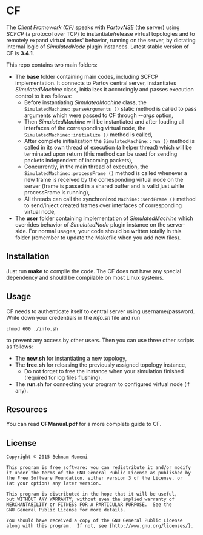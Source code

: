 # CF

The _Client Framework (CF)_ speaks with _PartovNSE_ (the server) using _SCFCP_ (a protocol over TCP) to instantiate/release virtual topologies and to remotely expand virtual nodes' behavior, running on the server, by dictating internal logic of _SimulatedNode_ plugin instances.
Latest stable version of CF is **3.4.1**.

This repo contains two main folders:

  - The **base** folder containing main codes, including SCFCP implementation. It connects to Partov central server, instantiates _SimulatedMachine_ class, initializes it accordingly and passes execution control to it as follows:
    + Before instantiating _SimulatedMachine_ class, the `SimulatedMachine::parseArguments ()` static method is called to pass arguments which were passed to CF through _--args_ option,
    + Then _SimulatedMachine_ will be instantiated and after loading all interfaces of the corresponding virtual node, the `SimulatedMachine::initialize ()` method is called,
    + After complete initialization the `SimulatedMachine::run ()` method is called in its own thread of execution (a helper thread) which will be terminated upon return (this method can be used for sending packets independent of incoming packets),
    + Concurrently, in the main thread of execution, the `SimulatedMachine::processFrame ()` method is called whenever a new frame is received by the corresponding virtual node on the server (frame is passed in a shared buffer and is valid just while processFrame is running),
    + All threads can call the synchronized `Machine::sendFrame ()` method to send/inject created frames over interfaces of corresponding virtual node,
  - The **user** folder containing implementation of _SimulatedMachine_ which overrides behavior of _SimulatedNode_ plugin instance on the server-side. For normal usages, your code should be written totally in this folder (remember to update the Makefile when you add new files).

## Installation

Just run **make** to compile the code. The CF does not have any special dependency and should be compilable on most Linux systems.

## Usage

CF needs to authenticate itself to central server using username/password. Write down your credentials in the _info.sh_ file and run

    chmod 600 ./info.sh

to prevent any access by other users. Then you can use three other scripts as follows:

  - The **new.sh** for instantiating a new topology,
  - The **free.sh** for releasing the previously assigned topology instance,
    * Do not forget to free the instance when your simulation finished (required for log files flushing).
  - The **run.sh** for connecting your program to configured virtual node (if any).

## Resources

You can read **CFManual.pdf** for a more complete guide to CF.

## License
    Copyright © 2015 Behnam Momeni

    This program is free software: you can redistribute it and/or modify
    it under the terms of the GNU General Public License as published by
    the Free Software Foundation, either version 3 of the License, or
    (at your option) any later version.

    This program is distributed in the hope that it will be useful,
    but WITHOUT ANY WARRANTY; without even the implied warranty of
    MERCHANTABILITY or FITNESS FOR A PARTICULAR PURPOSE.  See the
    GNU General Public License for more details.

    You should have received a copy of the GNU General Public License
    along with this program.  If not, see {http://www.gnu.org/licenses/}.
